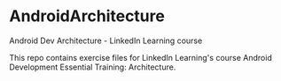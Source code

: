 # AndroidArchitecture
Android Dev Architecture - LinkedIn Learning course

This repo contains exercise files for LinkedIn Learning's course Android Development Essential Training: Architecture.
